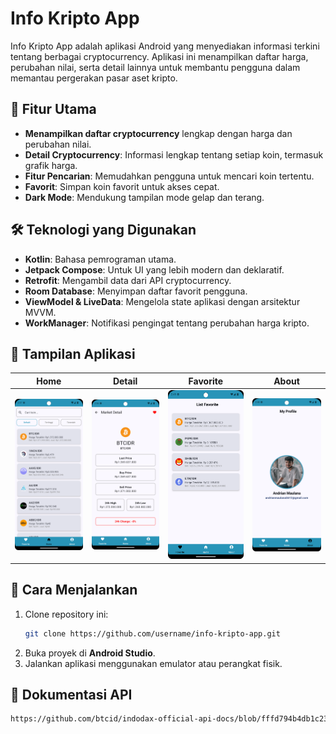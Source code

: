 # Info Kripto App

Info Kripto App adalah aplikasi Android yang menyediakan informasi terkini tentang berbagai cryptocurrency. Aplikasi ini menampilkan daftar harga, perubahan nilai, serta detail lainnya untuk membantu pengguna dalam memantau pergerakan pasar aset kripto.

## 📱 Fitur Utama
- **Menampilkan daftar cryptocurrency** lengkap dengan harga dan perubahan nilai.
- **Detail Cryptocurrency**: Informasi lengkap tentang setiap koin, termasuk grafik harga.
- **Fitur Pencarian**: Memudahkan pengguna untuk mencari koin tertentu.
- **Favorit**: Simpan koin favorit untuk akses cepat.
- **Dark Mode**: Mendukung tampilan mode gelap dan terang.

## 🛠️ Teknologi yang Digunakan
- **Kotlin**: Bahasa pemrograman utama.
- **Jetpack Compose**: Untuk UI yang lebih modern dan deklaratif.
- **Retrofit**: Mengambil data dari API cryptocurrency.
- **Room Database**: Menyimpan daftar favorit pengguna.
- **ViewModel & LiveData**: Mengelola state aplikasi dengan arsitektur MVVM.
- **WorkManager**: Notifikasi pengingat tentang perubahan harga kripto.

## 📸 Tampilan Aplikasi
| Home | Detail | Favorite | About |
| ---- | ------ | -------- | ----- |
| ![Home Screen](Screenshot_20250312_024758.png)   | ![Detail Screen](Screenshot_20250312_025657.png) | ![Detail Screen](Screenshot_20250312_024913.png) | ![About Screen](Screenshot_20250312_024811.png) |

## 🚀 Cara Menjalankan
1. Clone repository ini:
   ```sh
   git clone https://github.com/username/info-kripto-app.git
   ```
2. Buka proyek di **Android Studio**.
3. Jalankan aplikasi menggunakan emulator atau perangkat fisik.

## 🔧 Dokumentasi API
   ```sh
   https://github.com/btcid/indodax-official-api-docs/blob/fffd794b4db1c238e7e07b7be60938a237db609c/Public-RestAPI.md
   ```
